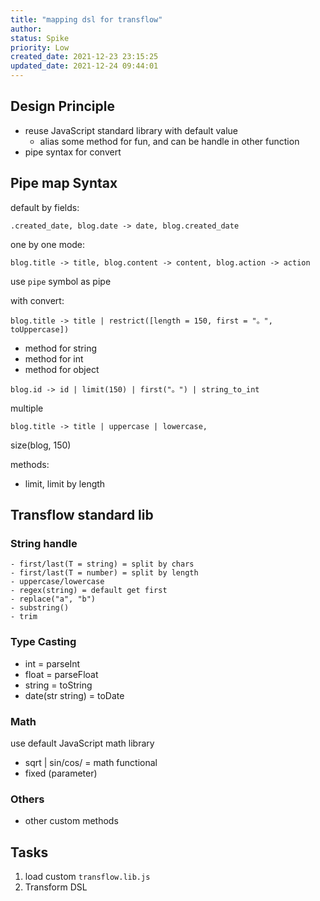 ```yaml
---
title: "mapping dsl for transflow"
author: 
status: Spike
priority: Low
created_date: 2021-12-23 23:15:25
updated_date: 2021-12-24 09:44:01
---
```


## Design Principle

* reuse JavaScript standard library with default value
  * alias some method for fun, and can be handle in other function
* pipe syntax for convert

## Pipe map Syntax

default by fields:

```
.created_date, blog.date -> date, blog.created_date
```

one by one mode:

```
blog.title -> title, blog.content -> content, blog.action -> action
```

use `pipe` symbol as pipe

with convert:

```
blog.title -> title | restrict([length = 150, first = "。", toUppercase])
```

* method for string
* method for int
* method for object

```
blog.id -> id | limit(150) | first("。") | string_to_int
```

multiple

```
blog.title -> title | uppercase | lowercase,
```

size(blog, 150)

methods:

* limit, limit by length

## **Transflow** standard lib

### String handle

```
- first/last(T = string) = split by chars
- first/last(T = number) = split by length
- uppercase/lowercase
- regex(string) = default get first
- replace("a", "b")
- substring()
- trim
```

### Type Casting

* int = parseInt
* float = parseFloat
* string = toString
* date(str string) = toDate

### Math 

use default JavaScript math library

* sqrt | sin/cos/ = math functional
* fixed (parameter)

### Others

* other custom methods


## Tasks


1. load custom `transflow.lib.js`
2. Transform DSL


